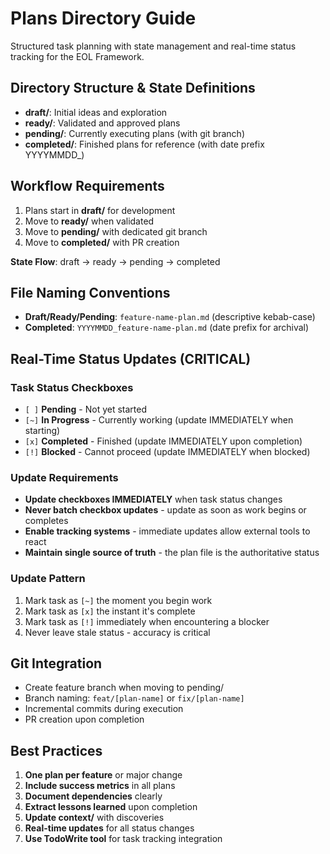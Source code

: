 # Plans Directory Guide

Structured task planning with state management and real-time status tracking for the EOL Framework.

## Directory Structure & State Definitions

- **draft/**: Initial ideas and exploration
- **ready/**: Validated and approved plans
- **pending/**: Currently executing plans (with git branch)
- **completed/**: Finished plans for reference (with date prefix YYYYMMDD_)

## Workflow Requirements

1. Plans start in **draft/** for development
2. Move to **ready/** when validated
3. Move to **pending/** with dedicated git branch
4. Move to **completed/** with PR creation

**State Flow**: draft → ready → pending → completed

## File Naming Conventions

- **Draft/Ready/Pending**: `feature-name-plan.md` (descriptive kebab-case)
- **Completed**: `YYYYMMDD_feature-name-plan.md` (date prefix for archival)

## Real-Time Status Updates (CRITICAL)

### Task Status Checkboxes

- `[ ]` **Pending** - Not yet started
- `[~]` **In Progress** - Currently working (update IMMEDIATELY when starting)
- `[x]` **Completed** - Finished (update IMMEDIATELY upon completion)
- `[!]` **Blocked** - Cannot proceed (update IMMEDIATELY when blocked)

### Update Requirements

- **Update checkboxes IMMEDIATELY** when task status changes
- **Never batch checkbox updates** - update as soon as work begins or completes
- **Enable tracking systems** - immediate updates allow external tools to react
- **Maintain single source of truth** - the plan file is the authoritative status

### Update Pattern

1. Mark task as `[~]` the moment you begin work
2. Mark task as `[x]` the instant it's complete
3. Mark task as `[!]` immediately when encountering a blocker
4. Never leave stale status - accuracy is critical

## Git Integration

- Create feature branch when moving to pending/
- Branch naming: `feat/[plan-name]` or `fix/[plan-name]`
- Incremental commits during execution
- PR creation upon completion

## Best Practices

1. **One plan per feature** or major change
2. **Include success metrics** in all plans
3. **Document dependencies** clearly
4. **Extract lessons learned** upon completion
5. **Update context/** with discoveries
6. **Real-time updates** for all status changes
7. **Use TodoWrite tool** for task tracking integration
